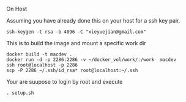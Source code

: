 On Host

Assuming you have already done this on your host for a ssh key pair.

```
ssh-keygen -t rsa -b 4096 -C "xieyuejian@gmail.com"
```

This is to build the image and mount a specific work dir

```
docker build -t macdev .
docker run -d -p 2286:2286 -v ~/docker_vol/work/:/work  macdev
ssh root@localhost -p 2286
scp -P 2286 ~/.ssh/id_rsa* root@localhost:~/.ssh
```

Your are suupose to login by root and execute
```
. setup.sh
```
